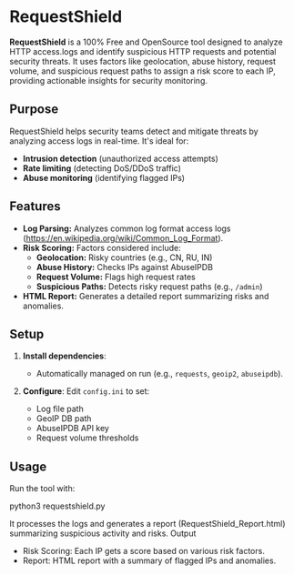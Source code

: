 # RequestShield 


**RequestShield** is a 100% Free and OpenSource tool designed to analyze HTTP access.logs and identify suspicious HTTP requests and potential security threats. It uses factors like geolocation, abuse history, request volume, and suspicious request paths to assign a risk score to each IP, providing actionable insights for security monitoring.


## Purpose

RequestShield helps security teams detect and mitigate threats by analyzing access logs in real-time. It's ideal for:
- **Intrusion detection** (unauthorized access attempts)
- **Rate limiting** (detecting DoS/DDoS traffic)
- **Abuse monitoring** (identifying flagged IPs)

## Features
- **Log Parsing:** Analyzes common log format access logs (https://en.wikipedia.org/wiki/Common_Log_Format).
- **Risk Scoring:** Factors considered include:
  - **Geolocation:** Risky countries (e.g., CN, RU, IN)
  - **Abuse History:** Checks IPs against AbuseIPDB
  - **Request Volume:** Flags high request rates
  - **Suspicious Paths:** Detects risky request paths (e.g., `/admin`)
- **HTML Report:** Generates a detailed report summarizing risks and anomalies.

## Setup

1. **Install dependencies**: 
   - Automatically managed on run (e.g., `requests`, `geoip2`, `abuseipdb`).
   
2. **Configure**: Edit `config.ini` to set:
   - Log file path
   - GeoIP DB path
   - AbuseIPDB API key
   - Request volume thresholds
## Usage

Run the tool with:

python3 requestshield.py

It processes the logs and generates a report (RequestShield_Report.html) summarizing suspicious activity and risks.
Output

- Risk Scoring: Each IP gets a score based on various risk factors.
- Report: HTML report with a summary of flagged IPs and anomalies.
